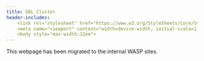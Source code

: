 ```yaml
---
title: GDL Cluster
header-includes:
    <link rel="stylesheet" href="https://www.w3.org/StyleSheets/Core/Steely" type="text/css"/>
    <meta name="viewport" content="width=device-width, initial-scale=1.0">
    <body style="max-width:32em">
---
```


This webpage has been migrated to the internal WASP sites.
